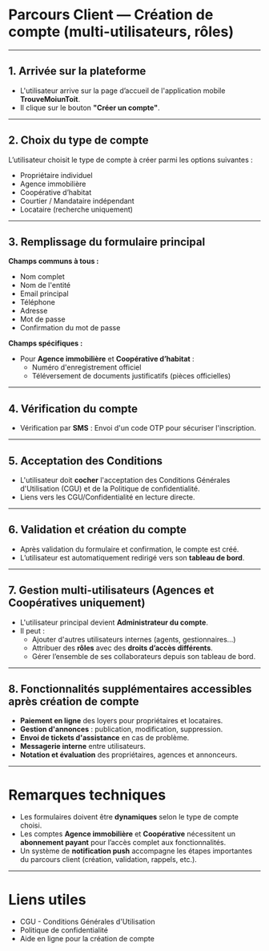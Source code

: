 #  Parcours Client — Création de compte (multi-utilisateurs, rôles)

---

## 1. Arrivée sur la plateforme

- L'utilisateur arrive sur la page d’accueil de l'application mobile **TrouveMoiunToit**.
- Il clique sur le bouton **"Créer un compte"**.

---

## 2. Choix du type de compte

L’utilisateur choisit le type de compte à créer parmi les options suivantes :

- Propriétaire individuel
- Agence immobilière
- Coopérative d’habitat
- Courtier / Mandataire indépendant
- Locataire (recherche uniquement)

---

## 3. Remplissage du formulaire principal

**Champs communs à tous :**
- Nom complet
-  Nom de l'entité
- Email principal
- Téléphone
- Adresse
- Mot de passe
- Confirmation du mot de passe

**Champs spécifiques :**

- Pour **Agence immobilière** et **Coopérative d’habitat** :
  - Numéro d'enregistrement officiel
  - Téléversement de documents justificatifs (pièces officielles)

---

## 4. Vérification du compte

- Vérification par **SMS** : Envoi d'un code OTP pour sécuriser l'inscription.


---

## 5. Acceptation des Conditions

- L'utilisateur doit **cocher** l'acceptation des Conditions Générales d'Utilisation (CGU) et de la Politique de confidentialité.
- Liens vers les CGU/Confidentialité en lecture directe.

---

## 6. Validation et création du compte

- Après validation du formulaire et confirmation, le compte est créé.
- L’utilisateur est automatiquement redirigé vers son **tableau de bord**.

---

## 7. Gestion multi-utilisateurs (Agences et Coopératives uniquement)

- L'utilisateur principal devient **Administrateur du compte**.
- Il peut :
  - Ajouter d'autres utilisateurs internes (agents, gestionnaires…)
  - Attribuer des **rôles** avec des **droits d’accès différents**.
  - Gérer l’ensemble de ses collaborateurs depuis son tableau de bord.

---

## 8. Fonctionnalités supplémentaires accessibles après création de compte

- **Paiement en ligne** des loyers pour propriétaires et locataires.
- **Gestion d'annonces** : publication, modification, suppression.
- **Envoi de tickets d'assistance** en cas de problème.
- **Messagerie interne** entre utilisateurs.
- **Notation et évaluation** des propriétaires, agences et annonceurs.

---

#  Remarques techniques

- Les formulaires doivent être **dynamiques** selon le type de compte choisi.
- Les comptes **Agence immobilière** et **Coopérative** nécessitent un **abonnement payant** pour l’accès complet aux fonctionnalités.
- Un système de **notification push** accompagne les étapes importantes du parcours client (création, validation, rappels, etc.).

---

# Liens utiles 

- CGU - Conditions Générales d'Utilisation
- Politique de confidentialité
- Aide en ligne pour la création de compte

